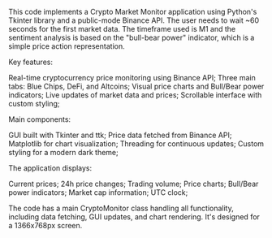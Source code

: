 This code implements a Crypto Market Monitor application using Python's Tkinter library and a public-mode Binance API.
The user needs to wait ~60 seconds for the first market data. The timeframe used is M1 and the sentiment analysis is based on the "bull-bear power" indicator, which is a simple price action representation.

Key features:

Real-time cryptocurrency price monitoring using Binance API;
Three main tabs: Blue Chips, DeFi, and Altcoins;
Visual price charts and Bull/Bear power indicators;
Live updates of market data and prices;
Scrollable interface with custom styling;

Main components:

GUI built with Tkinter and ttk;
Price data fetched from Binance API;
Matplotlib for chart visualization;
Threading for continuous updates;
Custom styling for a modern dark theme;

The application displays:

Current prices;
24h price changes;
Trading volume;
Price charts;
Bull/Bear power indicators;
Market cap information;
UTC clock;

The code has a main CryptoMonitor class handling all functionality, including data fetching, GUI updates, and chart rendering. It's designed for a 1366x768px screen.
